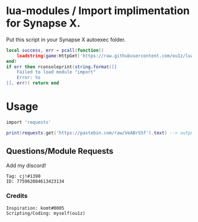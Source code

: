 # lua-modules / Import implimentation for Synapse X.

Put this script in your Synapse X autoexec folder.
```lua
local success, err = pcall(function()
    loadstring(game:HttpGet('https://raw.githubusercontent.com/ou1z/lua-modules/main/import.lua'))()
end)
if err then rconsoleprint(string.format([[
    Failed to load module "import"
    Error: %s
]], err)) return end
```

# Usage

```lua
import 'requests'

print(requests.get('https://pastebin.com/raw/VeABrS5f').text) --> outputs "lua-modules is cool"
```

## Questions/Module Requests
Add my discord!
```
Tag: cj!#1390
ID: 775962084613423134
```

### Credits
```
Inspiration: komt#0005
Scripting/Coding: myself(ou1z)
```
